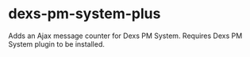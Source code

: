 dexs-pm-system-plus
===================

Adds an Ajax message counter for Dexs PM System. Requires Dexs PM System plugin to be installed.
